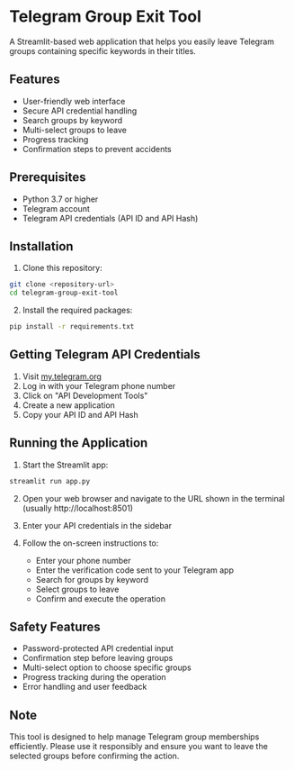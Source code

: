 # Telegram Group Exit Tool

A Streamlit-based web application that helps you easily leave Telegram groups containing specific keywords in their titles.

## Features

- User-friendly web interface
- Secure API credential handling
- Search groups by keyword
- Multi-select groups to leave
- Progress tracking
- Confirmation steps to prevent accidents

## Prerequisites

- Python 3.7 or higher
- Telegram account
- Telegram API credentials (API ID and API Hash)

## Installation

1. Clone this repository:
```bash
git clone <repository-url>
cd telegram-group-exit-tool
```

2. Install the required packages:
```bash
pip install -r requirements.txt
```

## Getting Telegram API Credentials

1. Visit [my.telegram.org](https://my.telegram.org)
2. Log in with your Telegram phone number
3. Click on "API Development Tools"
4. Create a new application
5. Copy your API ID and API Hash

## Running the Application

1. Start the Streamlit app:
```bash
streamlit run app.py
```

2. Open your web browser and navigate to the URL shown in the terminal (usually http://localhost:8501)

3. Enter your API credentials in the sidebar

4. Follow the on-screen instructions to:
   - Enter your phone number
   - Enter the verification code sent to your Telegram app
   - Search for groups by keyword
   - Select groups to leave
   - Confirm and execute the operation

## Safety Features

- Password-protected API credential input
- Confirmation step before leaving groups
- Multi-select option to choose specific groups
- Progress tracking during the operation
- Error handling and user feedback

## Note

This tool is designed to help manage Telegram group memberships efficiently. Please use it responsibly and ensure you want to leave the selected groups before confirming the action. 